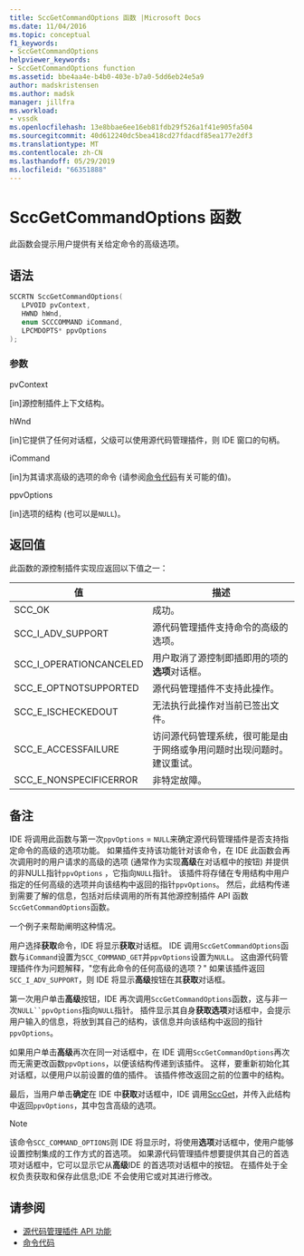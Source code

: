 ```yaml
---
title: SccGetCommandOptions 函数 |Microsoft Docs
ms.date: 11/04/2016
ms.topic: conceptual
f1_keywords:
- SccGetCommandOptions
helpviewer_keywords:
- SccGetCommandOptions function
ms.assetid: bbe4aa4e-b4b0-403e-b7a0-5dd6eb24e5a9
author: madskristensen
ms.author: madsk
manager: jillfra
ms.workload:
- vssdk
ms.openlocfilehash: 13e8bbae6ee16eb81fdb29f526a1f41e905fa504
ms.sourcegitcommit: 40d612240dc5bea418cd27fdacdf85ea177e2df3
ms.translationtype: MT
ms.contentlocale: zh-CN
ms.lasthandoff: 05/29/2019
ms.locfileid: "66351888"
---
```

# <a name="sccgetcommandoptions-function"></a>SccGetCommandOptions 函数
此函数会提示用户提供有关给定命令的高级选项。

## <a name="syntax"></a>语法

```cpp
SCCRTN SccGetCommandOptions(
   LPVOID pvContext,
   HWND hWnd,
   enum SCCCOMMAND iCommand,
   LPCMDOPTS* ppvOptions
);
```

### <a name="parameters"></a>参数
 pvContext

[in]源控制插件上下文结构。

 hWnd

[in]它提供了任何对话框，父级可以使用源代码管理插件，则 IDE 窗口的句柄。

 iCommand

[in]为其请求高级的选项的命令 (请参阅[命令代码](../extensibility/command-code-enumerator.md)有关可能的值)。

 ppvOptions

[in]选项的结构 (也可以是`NULL`)。

## <a name="return-value"></a>返回值
 此函数的源控制插件实现应返回以下值之一：

|值|描述|
|-----------|-----------------|
|SCC_OK|成功。|
|SCC_I_ADV_SUPPORT|源代码管理插件支持命令的高级的选项。|
|SCC_I_OPERATIONCANCELED|用户取消了源控制即插即用的项的**选项**对话框。|
|SCC_E_OPTNOTSUPPORTED|源代码管理插件不支持此操作。|
|SCC_E_ISCHECKEDOUT|无法执行此操作对当前已签出文件。|
|SCC_E_ACCESSFAILURE|访问源代码管理系统，很可能是由于网络或争用问题时出现问题时。 建议重试。|
|SCC_E_NONSPECIFICERROR|非特定故障。|

## <a name="remarks"></a>备注
 IDE 将调用此函数与第一次`ppvOptions` = `NULL`来确定源代码管理插件是否支持指定命令的高级的选项功能。 如果插件支持该功能针对该命令，在 IDE 此函数会再次调用时的用户请求的高级的选项 (通常作为实现**高级**在对话框中的按钮) 并提供的非NULL指针`ppvOptions` ，它指向`NULL`指针。 该插件将存储在专用结构中用户指定的任何高级的选项并向该结构中返回的指针`ppvOptions`。 然后，此结构传递到需要了解的信息，包括对后续调用的所有其他源控制插件 API 函数`SccGetCommandOptions`函数。

 一个例子来帮助阐明这种情况。

 用户选择**获取**命令，IDE 将显示**获取**对话框。 IDE 调用`SccGetCommandOptions`函数与`iCommand`设置为`SCC_COMMAND_GET`并`ppvOptions`设置为`NULL`。 这由源代码管理插件作为问题解释，"您有此命令的任何高级的选项？" 如果该插件返回`SCC_I_ADV_SUPPORT`，则 IDE 将显示**高级**按钮在其**获取**对话框。

 第一次用户单击**高级**按钮，IDE 再次调用`SccGetCommandOptions`函数，这与非一次`NULL``ppvOptions`指向`NULL`指针。 插件显示其自身**获取选项**对话框中，会提示用户输入的信息，将放到其自己的结构，该信息并向该结构中返回的指针`ppvOptions`。

 如果用户单击**高级**再次在同一对话框中，在 IDE 调用`SccGetCommandOptions`再次而无需更改函数`ppvOptions`，以便该结构传递到该插件。 这样，要重新初始化其对话框，以便用户以前设置的值的插件。 该插件修改返回之前的位置中的结构。

 最后，当用户单击**确定**在 IDE 中**获取**对话框中，IDE 调用[SccGet](../extensibility/sccget-function.md)，并传入此结构中返回`ppvOptions`，其中包含高级的选项。

> [!NOTE]
> 该命令`SCC_COMMAND_OPTIONS`则 IDE 将显示时，将使用**选项**对话框中，使用户能够设置控制集成的工作方式的首选项。 如果源代码管理插件想要提供其自己的首选项对话框中，它可以显示它从**高级**IDE 的首选项对话框中的按钮。 在插件处于全权负责获取和保存此信息;IDE 不会使用它或对其进行修改。

## <a name="see-also"></a>请参阅
- [源代码管理插件 API 功能](../extensibility/source-control-plug-in-api-functions.md)
- [命令代码](../extensibility/command-code-enumerator.md)